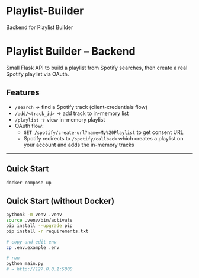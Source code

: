 # Playlist-Builder
Backend for Playlist Builder
# Playlist Builder – Backend

Small Flask API to build a playlist from Spotify searches, then create a real Spotify playlist via OAuth.

## Features
- `/search` → find a Spotify track (client-credentials flow)
- `/add/<track_id>` → add track to in-memory list
- `/playlist` → view in-memory playlist
- OAuth flow:
  - `GET /spotify/create-url?name=My%20Playlist` to get consent URL
  - Spotify redirects to `/spotify/callback` which creates a playlist on your account and adds the in-memory tracks

---

## Quick Start
```bash
docker compose up
```


## Quick Start (without Docker)
```bash
python3 -m venv .venv
source .venv/bin/activate
pip install --upgrade pip
pip install -r requirements.txt

# copy and edit env
cp .env.example .env

# run
python main.py
# → http://127.0.0.1:5000
```